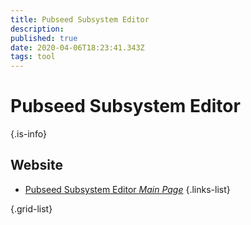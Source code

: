 ```yaml
---
title: Pubseed Subsystem Editor
description: 
published: true
date: 2020-04-06T18:23:41.343Z
tags: tool
---
```


# Pubseed Subsystem Editor


{.is-info}

## Website

- [Pubseed Subsystem Editor *Main Page*](https://pubseed.theseed.org/SubsysEditor.cgi)
{.links-list}


{.grid-list}